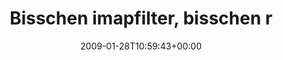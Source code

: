 ---
retweeted: false
source: <a href="http://twitter.com" rel="nofollow">Twitter Web Client</a>
entities:
  hashtags:
  - text: infrastrukturmittwoch
    indices:
    - '41'
    - '63'
  symbols: []
  user_mentions: []
  urls: []
display_text_range:
- '0'
- '63'
favorite_count: '0'
id_str: '1154899861'
truncated: false
retweet_count: '0'
id: '1154899861'
created_at: Wed Jan 28 10:59:43 +0000 2009
favorited: false
full_text: 'Bisschen imapfilter, bisschen rsnapshot. #infrastrukturmittwoch'
lang: de
tags:
- infrastrukturmittwoch
- pesos:twitter
date: '2009-01-28T10:59:43+00:00'
src: https://twitter.com/bascht/status/1154899861
original_url: https://twitter.com/bascht/status/1154899861
type: twitter_tweet
text: 'Bisschen imapfilter, bisschen rsnapshot. #infrastrukturmittwoch'
title: Bisschen imapfilter, bisschen r

---